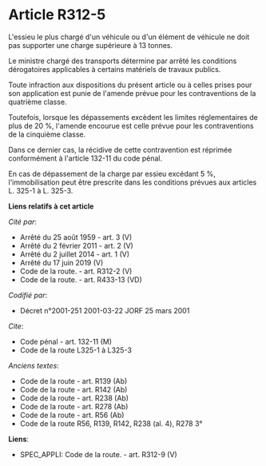 # Article R312-5

L'essieu le plus chargé d'un véhicule ou d'un élément de véhicule ne doit pas supporter une charge supérieure à 13 tonnes.

Le ministre chargé des transports détermine par arrêté les conditions dérogatoires applicables à certains matériels de
travaux publics.

Toute infraction aux dispositions du présent article ou à celles prises pour son application est punie de l'amende prévue
pour les contraventions de la quatrième classe.

Toutefois, lorsque les dépassements excèdent les limites réglementaires de plus de 20 %, l'amende encourue est celle prévue
pour les contraventions de la cinquième classe.

Dans ce dernier cas, la récidive de cette contravention est réprimée conformément à l'article 132-11 du code pénal.

En cas de dépassement de la charge par essieu excédant 5 %, l'immobilisation peut être prescrite dans les conditions prévues
aux articles L. 325-1 à L. 325-3.

**Liens relatifs à cet article**

_Cité par_:

  - Arrêté du 25 août 1959 - art. 3 (V)
  - Arrêté du 2 février 2011 - art. 2 (V)
  - Arrêté du 2 juillet 2014 - art. 1 (V)
  - Arrêté du 17 juin 2019 (V)
  - Code de la route. - art. R312-2 (V)
  - Code de la route. - art. R433-13 (VD)

_Codifié par_:

  - Décret n°2001-251 2001-03-22 JORF 25 mars 2001

_Cite_:

  - Code pénal - art. 132-11 (M)
  - Code de la route L325-1 à L325-3

_Anciens textes_:

  - Code de la route - art. R139 (Ab)
  - Code de la route - art. R142 (Ab)
  - Code de la route - art. R238 (Ab)
  - Code de la route - art. R278 (Ab)
  - Code de la route - art. R56 (Ab)
  - Code de la route R56, R139, R142, R238 (al. 4), R278 3°

**Liens**:

  - SPEC_APPLI: Code de la route. - art. R312-9 (V)
